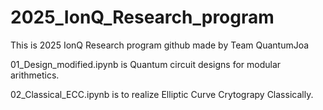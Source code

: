 # 2025_IonQ_Research_program
This is 2025 IonQ Research program github made by Team QuantumJoa



01_Design_modified.ipynb is Quantum circuit designs for modular arithmetics.

02_Classical_ECC.ipynb is to realize Elliptic Curve Crytograpy Classically.
